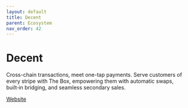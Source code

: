 ```yaml
---
layout: default
title: Decent
parent: Ecosystem
nav_order: 42
---
```

# Decent

Cross-chain transactions, meet one-tap payments. Serve customers of every stripe with The Box, empowering them with automatic swaps, built‑in bridging, and seamless secondary sales.

[Website](https://decent.xyz/)